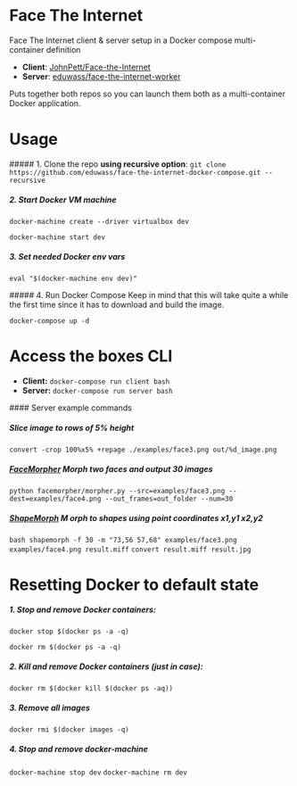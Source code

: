 # Face The Internet
Face The Internet client &amp; server setup in a Docker compose multi-container definition

* **Client**: [JohnPett/Face-the-Internet](https://github.com/JohnPett/Face-the-Internet)
* **Server**: [eduwass/face-the-internet-worker](https://github.com/eduwass/face-the-internet-worker)

Puts together both repos so you can launch them both as a multi-container Docker application.

# Usage
##### 1. Clone the repo **using recursive option**:
`git clone https://github.com/eduwass/face-the-internet-docker-compose.git --recursive`

##### 2. Start Docker VM machine
`docker-machine create --driver virtualbox dev`

`docker-machine start dev`

##### 3. Set needed Docker env vars
`eval "$(docker-machine env dev)"`

##### 4. Run Docker Compose
Keep in mind that this will take quite a while the first time since it has to download and build the image.

`docker-compose up -d`

# Access the boxes CLI
* **Client:** `docker-compose run client bash`
* **Server:** `docker-compose run server bash`

#### Server example commands
##### Slice image to rows of 5% height
`convert -crop 100%x5% +repage ./examples/face3.png out/%d_image.png`
##### [FaceMorpher](https://github.com/alyssaq/face_morpher) Morph two faces and output 30 images
`python facemorpher/morpher.py --src=examples/face3.png --dest=examples/face4.png --out_frames=out_folder --num=30`
##### [ShapeMorph](http://www.fmwconcepts.com/imagemagick/shapemorph/) M  orph to shapes using point coordinates x1,y1 x2,y2
`bash shapemorph -f 30 -m "73,56 57,68" examples/face3.png examples/face4.png result.miff`
`convert result.miff result.jpg`

# Resetting Docker to default state

##### 1. Stop and remove Docker containers:
`docker stop $(docker ps -a -q)`

`docker rm $(docker ps -a -q)`

##### 2. Kill and remove Docker containers (just in case):
`docker rm $(docker kill $(docker ps -aq))`

##### 3. Remove all images
`docker rmi $(docker images -q)`

##### 4. Stop and remove docker-machine
`docker-machine stop dev`
`docker-machine rm dev`
